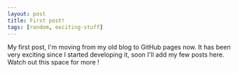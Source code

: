 ```yaml
---
layout: post
title: First post!
tags: [random, exciting-stuff]
---
```


My first post, I'm moving from my old blog to GitHub pages now. It has been very exciting since I started developing it, soon I'll add my few posts here. Watch out this space for more !
